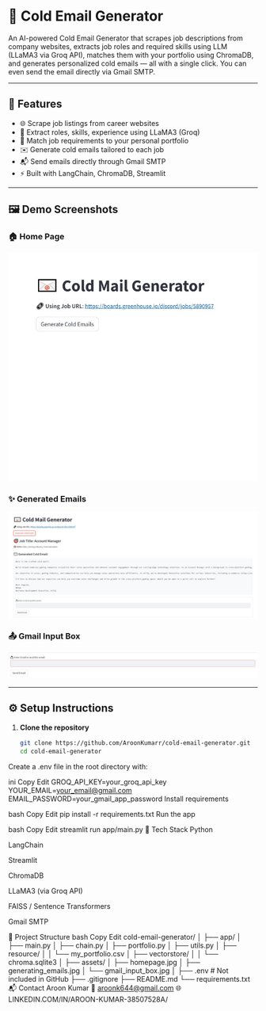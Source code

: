 # 📧 Cold Email Generator

An AI-powered Cold Email Generator that scrapes job descriptions from company websites, extracts job roles and required skills using LLM (LLaMA3 via Groq API), matches them with your portfolio using ChromaDB, and generates personalized cold emails — all with a single click. You can even send the email directly via Gmail SMTP.

---

## 🚀 Features

- 🌐 Scrape job listings from career websites
- 🧠 Extract roles, skills, experience using LLaMA3 (Groq)
- 📎 Match job requirements to your personal portfolio
- ✉️ Generate cold emails tailored to each job
- 📬 Send emails directly through Gmail SMTP
- ⚡ Built with LangChain, ChromaDB, Streamlit

---

## 🖼️ Demo Screenshots

### 🏠 Home Page
![Home Page](assets/homepage.jpg)

### ✨ Generated Emails
![Generating Emails](assets/generating_emails.jpg)

### 📤 Gmail Input Box
![Gmail Input](assets/gmail_input_box.jpg)

---

## ⚙️ Setup Instructions

1. **Clone the repository**
   ```bash
   git clone https://github.com/AroonKumarr/cold-email-generator.git
   cd cold-email-generator
Create a .env file in the root directory with:

ini
Copy
Edit
GROQ_API_KEY=your_groq_api_key
YOUR_EMAIL=your_email@gmail.com
EMAIL_PASSWORD=your_gmail_app_password
Install requirements

bash
Copy
Edit
pip install -r requirements.txt
Run the app

bash
Copy
Edit
streamlit run app/main.py
🧠 Tech Stack
Python

LangChain

Streamlit

ChromaDB

LLaMA3 (via Groq API)

FAISS / Sentence Transformers

Gmail SMTP

📁 Project Structure
bash
Copy
Edit
cold-email-generator/
│
├── app/
│   ├── main.py
│   ├── chain.py
│   ├── portfolio.py
│   ├── utils.py
│   ├── resource/
│   │   └── my_portfolio.csv
│   ├── vectorstore/
│   │   └── chroma.sqlite3
│
├── assets/
│   ├── homepage.jpg
│   ├── generating_emails.jpg
│   └── gmail_input_box.jpg
│
├── .env               # Not included in GitHub
├── .gitignore
├── README.md
└── requirements.txt
📬 Contact
Aroon Kumar
📧 aroonk644@gmail.com
🌐 LINKEDIN.COM/IN/AROON-KUMAR-38507528A/
